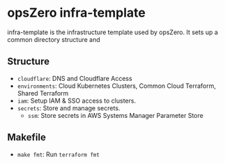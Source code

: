 # opsZero infra-template

infra-template is the infrastructure template used by opsZero. It sets up a common
directory structure and


## Structure

 - `cloudflare`: DNS and Cloudflare Access
 - `environments`: Cloud Kubernetes Clusters, Common Cloud Terraform, Shared Terraform
 - `iam`: Setup IAM & SSO access to clusters.
 - `secrets`: Store and manage secrets.
   - `ssm`: Store secrets in AWS Systems Manager Parameter Store


## Makefile

 - `make fmt`: Run `terraform fmt`
